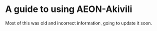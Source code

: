 # A guide to using AEON-Akivili

Most of this was old and incorrect information, going to update it soon.

